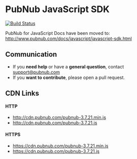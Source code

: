 # PubNub JavaScript SDK

[![Build Status](https://travis-ci.org/pubnub/javascript.svg)](https://travis-ci.org/pubnub/javascript)

PubNub for JavaScript Docs have been moved to: http://www.pubnub.com/docs/javascript/javascript-sdk.html

## Communication

- If you **need help** or have a **general question**, contact <support@pubnub.com>
- If you **want to contribute**, please open a pull request.

## CDN Links

#### HTTP
* http://cdn.pubnub.com/pubnub-3.7.21.min.js
* http://cdn.pubnub.com/pubnub-3.7.21.js

#### HTTPS
* https://cdn.pubnub.com/pubnub-3.7.21.min.js
* https://cdn.pubnub.com/pubnub-3.7.21.js
